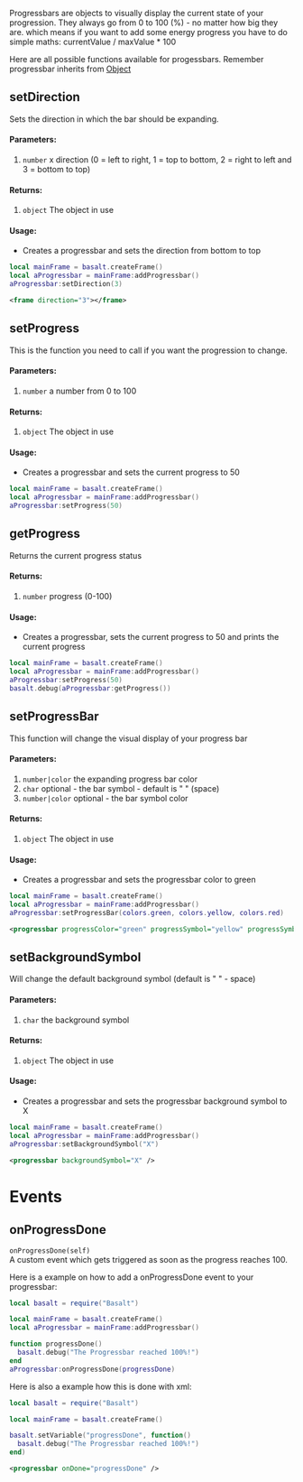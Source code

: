 Progressbars are objects to visually display the current state of your progression. They always go from 0 to 100 (%) - no matter how big they are. which means if you
want to add some energy progress you have to do simple maths: currentValue / maxValue * 100

Here are all possible functions available for progessbars. Remember progressbar inherits from [Object](objects/Object.md)

## setDirection
Sets the direction in which the bar should be expanding.

#### Parameters: 
1. `number` x direction (0 = left to right, 1 = top to bottom, 2 = right to left and 3 = bottom to top)

#### Returns:
1. `object` The object in use

#### Usage:
* Creates a progressbar and sets the direction from bottom to top
```lua
local mainFrame = basalt.createFrame()
local aProgressbar = mainFrame:addProgressbar()
aProgressbar:setDirection(3)
```
```xml
<frame direction="3"></frame>
```

## setProgress
This is the function you need to call if you want the progression to change.

#### Parameters: 
1. `number` a number from 0 to 100

#### Returns:
1. `object` The object in use

#### Usage:
* Creates a progressbar and sets the current progress to 50
```lua
local mainFrame = basalt.createFrame()
local aProgressbar = mainFrame:addProgressbar()
aProgressbar:setProgress(50)
```

## getProgress
Returns the current progress status

#### Returns:
1. `number` progress (0-100)

#### Usage:
* Creates a progressbar, sets the current progress to 50 and prints the current progress
```lua
local mainFrame = basalt.createFrame()
local aProgressbar = mainFrame:addProgressbar()
aProgressbar:setProgress(50)
basalt.debug(aProgressbar:getProgress())
```

## setProgressBar
This function will change the visual display of your progress bar

#### Parameters: 
1. `number|color` the expanding progress bar color
2. `char` optional - the bar symbol - default is " " (space)
3. `number|color` optional - the bar symbol color

#### Returns:
1. `object` The object in use

#### Usage:
* Creates a progressbar and sets the progressbar color to green
```lua
local mainFrame = basalt.createFrame()
local aProgressbar = mainFrame:addProgressbar()
aProgressbar:setProgressBar(colors.green, colors.yellow, colors.red)
```
```xml
<progressbar progressColor="green" progressSymbol="yellow" progressSymbolColor="red" />
```

## setBackgroundSymbol
Will change the default background symbol (default is " " - space)

#### Parameters: 
1. `char` the background symbol

#### Returns:
1. `object` The object in use

#### Usage:
* Creates a progressbar and sets the progressbar background symbol to X
```lua
local mainFrame = basalt.createFrame()
local aProgressbar = mainFrame:addProgressbar()
aProgressbar:setBackgroundSymbol("X")
```
```xml
<progressbar backgroundSymbol="X" />
```

# Events

## onProgressDone
`onProgressDone(self)`<br>
A custom event which gets triggered as soon as the progress reaches 100.

Here is a example on how to add a onProgressDone event to your progressbar:

```lua
local basalt = require("Basalt")

local mainFrame = basalt.createFrame()
local aProgressbar = mainFrame:addProgressbar()

function progressDone()
  basalt.debug("The Progressbar reached 100%!")
end
aProgressbar:onProgressDone(progressDone)
```

Here is also a example how this is done with xml:

```lua
local basalt = require("Basalt")

local mainFrame = basalt.createFrame()

basalt.setVariable("progressDone", function()
  basalt.debug("The Progressbar reached 100%!")
end)
```
```xml
<progressbar onDone="progressDone" />
```

